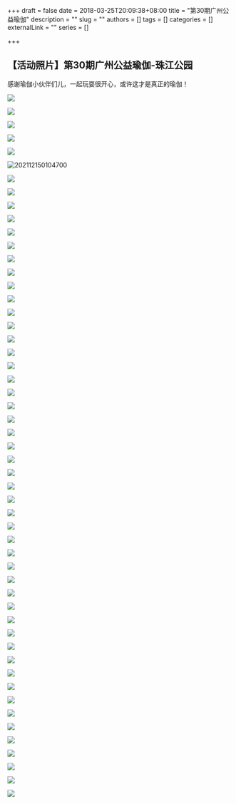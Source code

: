 
+++
draft = false
date = 2018-03-25T20:09:38+08:00
title = "第30期广州公益瑜伽"
description = ""
slug = ""
authors = []
tags = []
categories = []
externalLink = ""
series = []

+++


## **【活动照片】第30期广州公益瑜伽-珠江公园**

感谢瑜伽小伙伴们儿，一起玩耍很开心，或许这才是真正的瑜伽！

![](https://oss.coolmoe.com/wp-content/uploads202406062110094.webp)

![](https://oss.coolmoe.com/wp-content/uploads202406062110095.webp)

![](https://oss.coolmoe.com/wp-content/uploads202406062110096.webp)

![](https://oss.coolmoe.com/wp-content/uploads202406062110097.webp)

![](https://oss.coolmoe.com/wp-content/uploads202406062110098.webp)

![202112150104700](https://oss.coolmoe.com/wp-content/uploads202406062110099.webp)

![](https://oss.coolmoe.com/wp-content/uploads202406062110100.webp)

![](https://oss.coolmoe.com/wp-content/uploads202406062110101.webp)

![](https://oss.coolmoe.com/wp-content/uploads202406062110102.webp)

![](https://oss.coolmoe.com/wp-content/uploads202406062110103.webp)

![](https://oss.coolmoe.com/wp-content/uploads202406062110104.webp)

![](https://oss.coolmoe.com/wp-content/uploads202406062110105.webp)

![](https://oss.coolmoe.com/wp-content/uploads202406062110106.webp)

![](https://oss.coolmoe.com/wp-content/uploads202406062110107.webp)

![](https://oss.coolmoe.com/wp-content/uploads202406062110108.webp)

![](https://jsd.cdn.zzko.cn/gh/lshcool/pic@master/202112150104711.webp)

![](https://oss.coolmoe.com/wp-content/uploads202406062110109.webp)

![](https://oss.coolmoe.com/wp-content/uploads202406062110110.webp)

![](https://oss.coolmoe.com/wp-content/uploads202406062110111.webp)

![](https://oss.coolmoe.com/wp-content/uploads202406062110112.webp)

![](https://jsd.cdn.zzko.cn/gh/lshcool/pic@master/202112150104716.webp)

![](https://oss.coolmoe.com/wp-content/uploads202406062110113.webp)

![](https://oss.coolmoe.com/wp-content/uploads202406062110114.webp)

![](https://oss.coolmoe.com/wp-content/uploads202406062110115.webp)

![](https://oss.coolmoe.com/wp-content/uploads202406062110116.webp)

![](https://oss.coolmoe.com/wp-content/uploads202406062110117.webp)

![](https://oss.coolmoe.com/wp-content/uploads202406062110118.webp)

![](https://oss.coolmoe.com/wp-content/uploads202406062110119.webp)

![](https://oss.coolmoe.com/wp-content/uploads202406062110120.webp)

![](https://oss.coolmoe.com/wp-content/uploads202406062110121.webp)

![](https://oss.coolmoe.com/wp-content/uploads202406062110122.webp)

![](https://jsd.cdn.zzko.cn/gh/lshcool/pic@master/202112150104728.webp)

![](https://oss.coolmoe.com/wp-content/uploads202406062110123.webp)

![](https://oss.coolmoe.com/wp-content/uploads202406062110124.webp)

![](https://oss.coolmoe.com/wp-content/uploads202406062110125.webp)

![](https://oss.coolmoe.com/wp-content/uploads202406062110126.webp)

![](https://oss.coolmoe.com/wp-content/uploads202406062110127.webp)

![](https://oss.coolmoe.com/wp-content/uploads202406062110128.webp)

![](https://oss.coolmoe.com/wp-content/uploads202406062110129.webp)

![](https://oss.coolmoe.com/wp-content/uploads202406062110130.webp)

![](https://oss.coolmoe.com/wp-content/uploads202406062110131.webp)

![](https://oss.coolmoe.com/wp-content/uploads202406062110132.webp)

![](https://oss.coolmoe.com/wp-content/uploads202406062110133.webp)

![](https://oss.coolmoe.com/wp-content/uploads202406062110134.webp)

![](https://oss.coolmoe.com/wp-content/uploads202406062110135.webp)

![](https://oss.coolmoe.com/wp-content/uploads202406062110136.webp)

![](https://oss.coolmoe.com/wp-content/uploads202406062110137.webp)

![](https://oss.coolmoe.com/wp-content/uploads202406062110138.webp)

![](https://oss.coolmoe.com/wp-content/uploads202406062110139.webp)

![](https://oss.coolmoe.com/wp-content/uploads202406062110140.webp)

![](https://oss.coolmoe.com/wp-content/uploads202406062110141.webp)

![](https://oss.coolmoe.com/wp-content/uploads202406062110142.webp)

![](https://oss.coolmoe.com/wp-content/uploads202406062110143.webp)